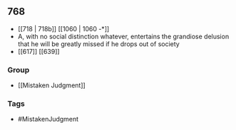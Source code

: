 ## 768
- [[718 | 718b]] [[1060 | 1060 -*]] 
- A, with no social distinction whatever, entertains the grandiose delusion that he will be greatly missed if he drops out of society
- [[617]] [[639]] 


### Group
- [[Mistaken Judgment]]

### Tags
- #MistakenJudgment

